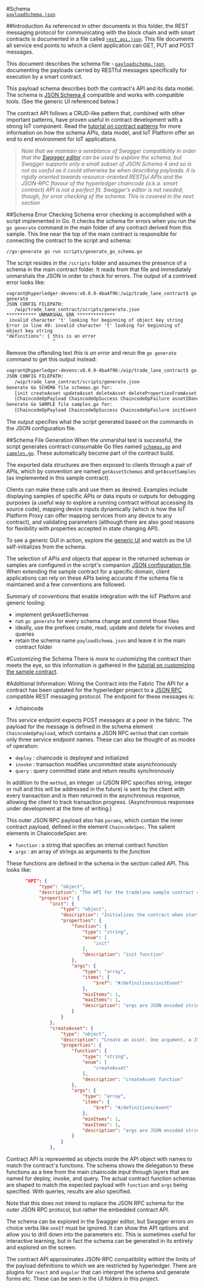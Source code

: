 #Schema  
[`payloadSchema.json`](../payloadSchema.json "the contract schema for API and object model")

##Introduction
As referenced in other documents in this folder, the REST messaging protocol for communicating with the block chain and with smart contracts is documented in a file called 
[`rest_api.json`](https://github.com/hyperledger/fabric/blob/master/core/rest/rest_api.json "on hyperledger project in github.com"). This file documents all service end points to which a client application can GET, PUT and POST messages.

This document describes the schema file - 
[`payloadschema.json`](../payloadschema.json "in this folder hierarchy"), documenting the payloads carried by RESTful messages specifically for execution by a smart contract. 

This payload schema describes both the contract's API and its data model. The schema is 
[JSON Schema 4](http://json-schema.org/ "JSON Schema 4 specifications on the web") compatible
and works with compatible tools. (See the generic UI referenced below.) 

The contract API follows a CRUD-like pattern that, combined with other important patterns, have proven useful in contract development with a strong IoT component. Read the 
[tutorial on contract patterns](TutorialSmartContractPatterns.md "explains the key patterns on which the trade lane sample contract is based") for more information on how the schema APIs, data model, and IoT Platform offer an end to end environment for IoT applications.

>*Note that we maintain a semblance of Swagger compatibility in order that the [Swagger editor](http://editor.swagger.io/#/ "on the web") can be used to explore the schema, but Swagger supports only a small subset of JSON Schema 4 and so is not as useful as it could otherwise be when describing payloads. It is rigidly oriented towards resource-oriented RESTful APIs and the JSON-RPC flavour of the hyperledger chaincode (a.k.a. smart contract) API is not a perfect fit. Swagger's editor is not needed, though, for error checking of the schema. This is covered in the next section*

##Schema Error Checking
Schema error checking is accomplished with a script implemented in Go. It checks the schema for errors when you run the `go generate` command in the main folder of any contract derived from this sample. This line near the top of the main contract is responsible for connecting the contract to the script and schema:

`//go:generate go run scripts/generate_go_schema.go`

The script resides in the `/scripts` folder and assumes the presence of a schema in the main contract folder. It reads from that file and immediately unmarshals the JSON in order to check for errors. The output of a contrived error looks like:

``` text
vagrant@hyperledger-devenv:v0.0.9-4ba4f96:/wip/trade_lane_contract$ go generate
JSON CONFIG FILEPATH:
   /wip/trade_lane_contract/scripts/generate.json
*********** UNMARSHAL ERR **************
 invalid character 't' looking for beginning of object key string
Error in line 49: invalid character 't' looking for beginning of object key string
"definitions": { this is an error
                 ^
```
Remove the offending text *this is an error* and rerun the `go generate` command to get this output instead:
``` bash
vagrant@hyperledger-devenv:v0.0.9-4ba4f96:/wip/trade_lane_contract$ go generate
JSON CONFIG FILEPATH:
   /wip/trade_lane_contract/scripts/generate.json
Generate Go SCHEMA file schemas.go for:
   [init createAsset updateAsset deleteAsset deletePropertiesFromAsset deleteAllAssets readAsset readAllAssets readAssetHistory readRecentStates setLoggingLevel setCreateOnUpdate] and:
   [ChaincodeOpPayload ChaincodeOpSuccess ChaincodeOpFailure assetIDandCount assetIDKey initEvent event state]
Generate Go SAMPLE file samples.go for:
   [ChaincodeOpPayload ChaincodeOpSuccess ChaincodeOpFailure initEvent event state contractState]
```
The output specifies what the script generated based on the commands in the JSON configuration file.

##Schema File Generation
When the unmarshal test is successful, the script generates contract-consumable Go files named 
[`schemas.go`](schemas.go "in the main contract folder") and
[`samples.go`](samples.go "in the main contract folder"). These automatically become part of the contract build.

The exported data structures are then exposed to clients through a pair of APIs, which by convention are named `getAssetSchemas` and `getAssetSamples` (as implemented in this sample contract).

Clients can make these calls and use them as desired. Examples include displaying samples of specific APIs or data inputs or outputs for debugging purposes (a useful way to explore a running contract without accessing its source code), mapping device inputs dynamically (which is how the IoT Platform Proxy can offer mapping services from any device to any contract), and validating parameters (although there are also good reasons for flexibility with properties accepted in state changing API). 

To see a generic GUI in action, explore the [generic UI](https://github.com/ibm-watson-iot/blockchain-samples/tree/master/generic_ui "on github") and watch as the UI self-initializes from the schema. 

The selection of APIs and objects that appear in the returned schemas or samples are configured in the script's companion [JSON configuration file](scripts/generate.json "in the scripts folder"). 
When extending the sample contract for a specific domain, client applications can rely on these APIs being accurate if the schema file is maintained and a few conventions are followed. 

Summary of conventions that enable integration with the IoT Platform and generic tooling:
+ implement getAssetSchemas
+ run `go generate` for every schema change and commit those files
+ ideally, use the prefixes create, read, update and delete for invokes and queries
+ retain the schema name `payloadSchema.json` and leave it in the main contract folder

#Customizing the Schema
There is more to customizing the contract than meets the eye, so this information is gathered in the [tutorial on customizing the sample contract](docs/CustomizingTheSampleContract.md "explains how to extend the sample contract for your own domain").

#Additional Information: Wiring the Contract into the Fabric
The API for a contract has been updated for the hyperledger project to a 
[JSON RPC](http://json-rpc.org/ "http://json-rpc.org/") compatible REST messaging protocol. The endpoint for these messages is:

- /chaincode

This service endpoint expects POST messages at a peer in the fabric. The payload for the message
is defined in the schema element `ChaincodeOpPayload`, which contains a JSON RPC `method` that can contain only three service endpoint names. These can also be thought of as *modes* of operation:

- `deploy` : chaincode is deployed and initialized
- `invoke` : transaction modifies uncommitted state asynchronously
- `query` : query committed state and return results synchronously

In addition to the `method`, an integer `id` (JSON RPC specifies string, integer or null and this will be addressed in the future) is sent by the client with every transaction and is then returned in the asynchronous response, allowing the client to track transaction progress. (Asynchronous responses under development at the time of writing.)

This outer JSON RPC payload also has `params`, which contain the inner contract payload, defined in the element `ChaincodeSpec`. The salient elements in ChaincodeSpec are:

- `function` : a string that specifies an internal contract function
- `args` : an array of strings as arguments to the *function*

These functions are defined in the schema in the section called API. This looks like:

``` json
       "API": {
            "type": "object",
            "description": "The API for the tradelane sample contract consisting of the init function, the crud functions to change state, and a set of query functions for asset state, asset history, recent states, and so on.",
            "properties": {
                "init": {
                    "type": "object",
                    "description": "Initializes the contract when started, either by deployment or by peer restart.",
                    "properties": {
                        "function": {
                            "type": "string",
                            "enum": [
                                "init"
                            ],
                            "description": "init function"
                        },
                        "args": {
                            "type": "array",
                            "items": {
                                "$ref": "#/definitions/initEvent"
                            },
                            "minItems": 1,
                            "maxItems": 1,
                            "description": "args are JSON encoded strings"
                        }
                    }
                },
                "createAsset": {
                    "type": "object",
                    "description": "Create an asset. One argument, a JSON encoded event. AssetID is required with zero or more writable properties. Establishes an initial asset state.",
                    "properties": {
                        "function": {
                            "type": "string",
                            "enum": [
                                "createAsset"
                            ],
                            "description": "createAsset function"
                        },
                        "args": {
                            "type": "array",
                            "items": {
                                "$ref": "#/definitions/event"
                            },
                            "minItems": 1,
                            "maxItems": 1,
                            "description": "args are JSON encoded strings"
                        }
                    }
                },
```

Contract API is represented as objects inside the API object with names to match the contract's functions. The schema shows the delegation to these functions as a tree from the main chaincode input through layers that are named for deploy, invoke, and query. The actual contract function schemas are shaped to match the expected payload with `function` and `args` being specified. With queries, results are also specified.

Note that this does not intend to replace the JSON RPC schema for the outer JSON RPC protocol, but rather the embedded contract API.

The schema can be explored in the Swagger editor, but Swagger errors on choice verbs like `oneIf` must be ignored. It can show the API options and allow you to drill down into the parameters etc. This is sometimes useful for interactive learning, but in fact the schema can be generated in its entirety and explored on the screen. 

The contract API approximates JSON-RPC compatibility withint the limits of the payload definitions to which we are restricted by hyperledger. There are plugins for `react` and `angular` that can interpret the schema and generate forms etc. These can be seen in the UI folders in this project.
